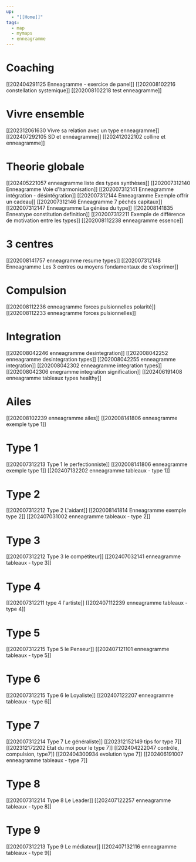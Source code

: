 ```yaml
---
up:
  - "[[Home]]"
tags:
  - map
  - mymaps
  - enneagramme
---
```

# Coaching
[[202404291125 Enneagramme - exercice de panel]]
[[202008102216 constellation systemique]]
[[202008102218 test enneagramme]]

# Vivre ensemble
[[202312061630 Vivre sa relation avec un type enneagramme]]
[[202407292105 SD et ennéagramme]]
[[202412022102 colline et enneagramme]]

# Theorie globale
[[202405221057 enneagramme liste des types synthèses]]
[[202007312140 Enneagramme Voie d'harmonisation]]
[[202007312141 Enneagramme intégration - désintégration]]
[[202007312144 Enneagramme Exemple offrir un cadeau]]
[[202007312146 Enneagramme 7 pêchés capitaux]]
[[202007312147 Enneagramme La génèse du type]]
[[202008141835 Enneatype constitution definition]]
[[202007312211 Exemple de différence de motivation entre les types]]
[[202008112238 enneagramme essence]]

# 3 centres
[[202008141757 enneagramme resume types]]
[[202007312148 Enneagramme Les 3 centres ou moyens fondamentaux de s'exprimer]]
# Compulsion
[[202008112236 enneagramme forces pulsionnelles polarité]]
[[202008112233 enneagramme forces pulsionnelles]]
# Integration
[[202008042246 enneagramme desintegration]]
[[202008042252 enneagramme desintegration types]]
[[202008042255 enneagramme integration]]
[[202008042302 enneagramme integration types]]
[[202008042306 enegramme integration signification]]
[[202406191408 enneagramme tableaux types healthy]]
# Ailes
[[202008102239 enneagramme  ailes]]
[[202008141806 enneagramme exemple type 1]]
# Type 1
[[202007312213 Type 1 le perfectionniste]]
[[202008141806 enneagramme exemple type 1]]
[[202407132202 enneagramme tableaux - type 1]]
# Type 2
[[202007312212 Type 2 L'aidant]]
[[202008141814 Enneagramme exemple type 2]]
[[202407031002 enneagramme tableaux - type 2]]
# Type 3
[[202007312212 Type 3 le compétiteur]]
[[202407032141 enneagramme tableaux - type 3]]
# Type 4
[[202007312211 type 4 l'artiste]]
[[202407112239 enneagramme tableaux - type 4]]
# Type 5
[[202007312215 Type 5 le Penseur]]
[[202407121101 enneagramme tableaux - type 5]]
# Type 6
[[202007312215 Type 6 le Loyaliste]]
[[202407122207 enneagramme tableaux - type 6]]
# Type 7
[[202007312214 Type 7 Le généraliste]]
[[202312152149 tips for type 7]]
[[202312172202 Etat du moi pour le type 7]]
[[202404222047 contrôle, compulsion, type7]]
[[202404300934 evolution type 7]]
[[202406191007 enneagramme tableaux - type 7]]
# Type 8
[[202007312214 Type 8 Le Leader]]
[[202407122257 enneagramme tableaux - type 8]]
# Type 9
[[202007312213 Type 9 Le médiateur]]
[[202407132116 enneagramme tableaux - type 9]]